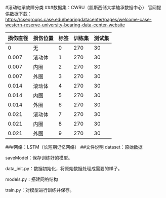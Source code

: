 #滚动轴承故障分类
###数据集：CWRU（凯斯西储大学轴承数据中心）
官网提供数据下载：https://csegroups.case.edu/bearingdatacenter/pages/welcome-case-western-reserve-university-bearing-data-center-website


  损伤直径  |  损伤位置  |  标签  |  训练集  |  测试集
:----------|------------|--------|---------|---------
0          | 无         | 0      | 270     | 30
0.007      | 滚动体     | 1      | 270     | 30
0.007      | 内圈       | 2      | 270     | 30
0.007      | 外圈       | 3      | 270     | 30
0.014      | 滚动体     | 4      | 270     | 30
0.014      | 内圈       | 5      | 270     | 30
0.014      | 外圈       | 6      | 270     | 30
0.021      | 滚动体     | 7      | 270     | 30
0.021      | 内圈       | 8      | 270     | 30
0.021      | 外圈       | 9      | 270     | 30

###网络：LSTM（长短期记忆网络）
##文件说明
dataset：原始数据

saveModel：保存训练好的模型。

data_init.py：数据初始化，将原始数据处理成需要的样子。

models.py：搭建网络结构

train.py：对模型进行训练并保存。




